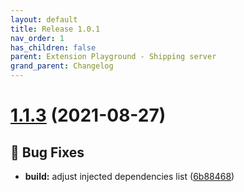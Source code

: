 ```yaml
---
layout: default
title: Release 1.0.1
nav_order: 1
has_children: false
parent: Extension Playground - Shipping server
grand_parent: Changelog
---
```


# [1.1.3](https://github.com/lumapps/lumapps-extensions-shipping-server/compare/v1.1.2...v1.1.3) (2021-08-27)

## 🐛 Bug Fixes

- **build:** adjust injected dependencies list ([6b88468](https://github.com/lumapps/lumapps-extensions-shipping-server/commit/6b88468b31313f01e00f272d1076d9d6e5fff2e9))
